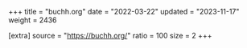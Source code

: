 +++
title = "buchh.org"
date = "2022-03-22"
updated = "2023-11-17"
weight = 2436

[extra]
source = "https://buchh.org/"
ratio = 100
size = 2
+++
